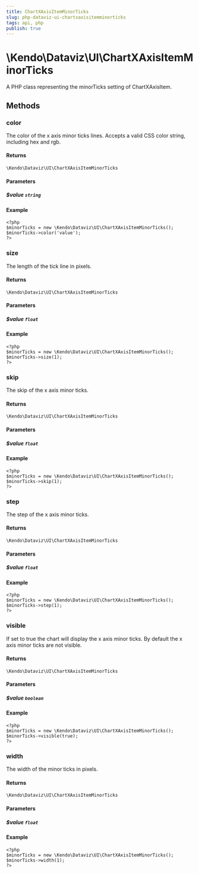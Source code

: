 ```yaml
---
title: ChartXAxisItemMinorTicks
slug: php-dataviz-ui-chartxaxisitemminorticks
tags: api, php
publish: true
---
```


# \Kendo\Dataviz\UI\ChartXAxisItemMinorTicks

A PHP class representing the minorTicks setting of ChartXAxisItem.


## Methods

### color
The color of the x axis minor ticks lines. Accepts a valid CSS color string, including hex and rgb.

#### Returns
`\Kendo\Dataviz\UI\ChartXAxisItemMinorTicks`

#### Parameters

##### $value `string`



#### Example 
    <?php
    $minorTicks = new \Kendo\Dataviz\UI\ChartXAxisItemMinorTicks();
    $minorTicks->color('value');
    ?>

### size
The length of the tick line in pixels.

#### Returns
`\Kendo\Dataviz\UI\ChartXAxisItemMinorTicks`

#### Parameters

##### $value `float`



#### Example 
    <?php
    $minorTicks = new \Kendo\Dataviz\UI\ChartXAxisItemMinorTicks();
    $minorTicks->size(1);
    ?>

### skip
The skip of the x axis minor ticks.

#### Returns
`\Kendo\Dataviz\UI\ChartXAxisItemMinorTicks`

#### Parameters

##### $value `float`



#### Example 
    <?php
    $minorTicks = new \Kendo\Dataviz\UI\ChartXAxisItemMinorTicks();
    $minorTicks->skip(1);
    ?>

### step
The step of the x axis minor ticks.

#### Returns
`\Kendo\Dataviz\UI\ChartXAxisItemMinorTicks`

#### Parameters

##### $value `float`



#### Example 
    <?php
    $minorTicks = new \Kendo\Dataviz\UI\ChartXAxisItemMinorTicks();
    $minorTicks->step(1);
    ?>

### visible
If set to true the chart will display the x axis minor ticks. By default the x axis minor ticks are not visible.

#### Returns
`\Kendo\Dataviz\UI\ChartXAxisItemMinorTicks`

#### Parameters

##### $value `boolean`



#### Example 
    <?php
    $minorTicks = new \Kendo\Dataviz\UI\ChartXAxisItemMinorTicks();
    $minorTicks->visible(true);
    ?>

### width
The width of the minor ticks in pixels.

#### Returns
`\Kendo\Dataviz\UI\ChartXAxisItemMinorTicks`

#### Parameters

##### $value `float`



#### Example 
    <?php
    $minorTicks = new \Kendo\Dataviz\UI\ChartXAxisItemMinorTicks();
    $minorTicks->width(1);
    ?>

